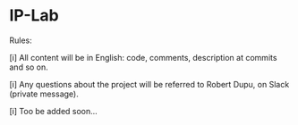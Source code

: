 # IP-Lab

Rules:

[i] All content will be in English: code, comments, description at commits and so on.

[i] Any questions about the project will be referred to Robert Dupu, on Slack (private message).

[i] Too be added soon...